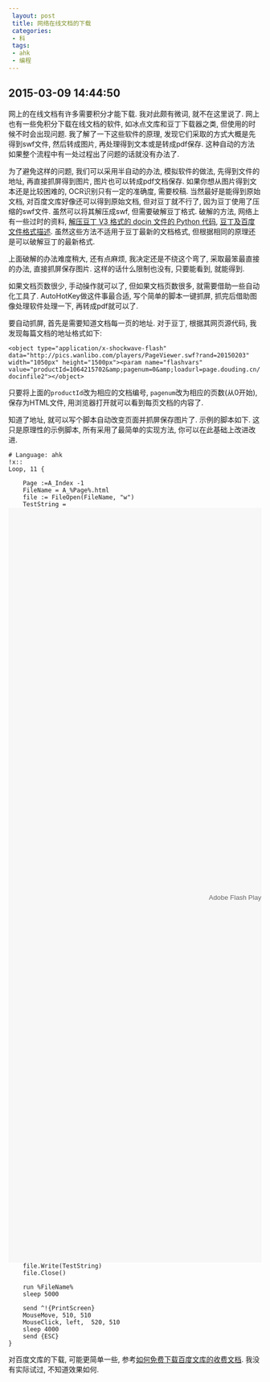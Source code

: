 ```yaml
---
 layout: post
 title: 网络在线文档的下载
 categories:
 - 科
 tags:
 - ahk
 - 编程
---
```


## 2015-03-09 14:44:50

网上的在线文档有许多需要积分才能下载. 我对此颇有微词, 就不在这里说了.
网上也有一些免积分下载在线文档的软件, 如冰点文库和豆丁下载器之类, 但使用的时候不时会出现问题.
我了解了一下这些软件的原理, 发现它们采取的方式大概是先得到swf文件, 然后转成图片, 再处理得到文本或是转成pdf保存.
这种自动的方法如果整个流程中有一处过程出了问题的话就没有办法了.

为了避免这样的问题, 我们可以采用半自动的办法, 模拟软件的做法, 先得到文件的地址, 再直接抓屏得到图片, 图片也可以转成pdf文档保存.
如果你想从图片得到文本还是比较困难的, OCR识别只有一定的准确度, 需要校稿.
当然最好是能得到原始文档, 对百度文库好像还可以得到原始文档, 但对豆丁就不行了, 因为豆丁使用了压缩的swf文件.
虽然可以将其解压成swf, 但需要破解豆丁格式. 破解的方法, 网络上有一些过时的资料, 
[解压豆丁 V3 格式的 docin 文件的 Python 代码](http://blog.csdn.net/kowity/article/details/6342925), 
[豆丁及百度文件格式描述](http://www.blogjava.net/wangxinsh55/archive/2010/07/05/325325.html).
虽然这些方法不适用于豆丁最新的文档格式, 但根据相同的原理还是可以破解豆丁的最新格式.

上面破解的办法难度稍大, 还有点麻烦, 我决定还是不绕这个弯了,
采取最笨最直接的办法, 直接抓屏保存图片. 这样的话什么限制也没有, 只要能看到, 就能得到.

如果文档页数很少, 手动操作就可以了, 但如果文档页数很多, 就需要借助一些自动化工具了. 
AutoHotKey做这件事最合适, 写个简单的脚本一键抓屏, 抓完后借助图像处理软件处理一下, 再转成pdf就可以了.

要自动抓屏, 首先是需要知道文档每一页的地址.
对于豆丁, 根据其网页源代码, 我发现每篇文档的地址格式如下:

`<object type="application/x-shockwave-flash" data="http://pics.wanlibo.com/players/PageViewer.swf?rand=20150203" width="1050px" height="1500px"><param name="flashvars" value="productId=1064215702&amp;pagenum=0&amp;loadurl=page.douding.cn/docinfile2"></object>`

只要将上面的`productId`改为相应的文档编号, `pagenum`改为相应的页数(从0开始), 保存为HTML文件, 用浏览器打开就可以看到每页文档的内容了.

知道了地址, 就可以写个脚本自动改变页面并抓屏保存图片了. 示例的脚本如下. 这只是原理性的示例脚本, 所有采用了最简单的实现方法, 你可以在此基础上改进改进.

<pre class="line-numbers" data-start="0"><code class="language-clike"># Language: ahk
!x::
Loop, 11 { 
	
	Page :=A_Index -1
	FileName = A_%Page%.html
	file := FileOpen(FileName, "w")
	TestString = <object type="application/x-shockwave-flash" data="http://pics.wanlibo.com/players/PageViewer.swf?rand=20150203" width="1050px" height="1500px"><param name="flashvars" value="productId=1064215702&amp;pagenum=%Page%&amp;loadurl=page.douding.cn/docinfile2"></object>
	file.Write(TestString)
	file.Close()
	
	run %FileName%
	sleep 5000

	send ^!{PrintScreen}
	MouseMove, 510, 510
	MouseClick, left,  520, 510
	sleep 4000
	send {ESC}
}
</code></pre>

对百度文库的下载, 可能更简单一些, 参考[如何免费下载百度文库的收费文档](http://wenku.baidu.com/view/91b8990590c69ec3d5bb7500.html).
我没有实际试过, 不知道效果如何.
